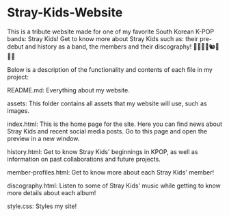 # Stray-Kids-Website

This is a tribute website made for one of my favorite South Korean K-POP bands: Stray Kids! Get to know more about Stray Kids such as: their pre-debut and history as a band, the members and their discography! 🐺🐰🐷🥟🐿️🐥🐶🦊

Below is a description of the functionality and contents of each file in my project:

README.md: Everything about my website.

assets: This folder contains all assets that my website will use, such as images.

index.html: This is the home page for the site. Here you can find news about Stray Kids and recent social media posts. Go to this page and open the preview in a new window.

history.html: Get to know Stray Kids' beginnings in KPOP, as well as information on past collaborations and future projects.

member-profiles.html: Get to know more about each Stray Kids' member!

discography.html: Listen to some of Stray Kids' music while getting to know more details about each album!

style.css: Styles my site!
